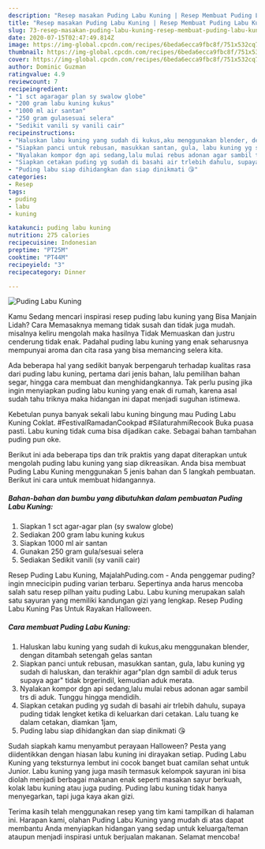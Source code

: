 ```yaml
---
description: "Resep masakan Puding Labu Kuning | Resep Membuat Puding Labu Kuning Yang Enak Dan Mudah"
title: "Resep masakan Puding Labu Kuning | Resep Membuat Puding Labu Kuning Yang Enak Dan Mudah"
slug: 73-resep-masakan-puding-labu-kuning-resep-membuat-puding-labu-kuning-yang-enak-dan-mudah
date: 2020-07-15T02:47:49.814Z
image: https://img-global.cpcdn.com/recipes/6beda6ecca9fbc8f/751x532cq70/puding-labu-kuning-foto-resep-utama.jpg
thumbnail: https://img-global.cpcdn.com/recipes/6beda6ecca9fbc8f/751x532cq70/puding-labu-kuning-foto-resep-utama.jpg
cover: https://img-global.cpcdn.com/recipes/6beda6ecca9fbc8f/751x532cq70/puding-labu-kuning-foto-resep-utama.jpg
author: Dominic Guzman
ratingvalue: 4.9
reviewcount: 7
recipeingredient:
- "1 sct agaragar plan sy swalow globe"
- "200 gram labu kuning kukus"
- "1000 ml air santan"
- "250 gram gulasesuai selera"
- "Sedikit vanili sy vanili cair"
recipeinstructions:
- "Haluskan labu kuning yang sudah di kukus,aku menggunakan blender, dengan ditambah setengah gelas santan"
- "Siapkan panci untuk rebusan, masukkan santan, gula, labu kuning yg sudah di haluskan, dan terakhir agar&#34;plan dgn sambil di aduk terus supaya agar&#34; tidak brgerindil, kemudian aduk merata."
- "Nyalakan kompor dgn api sedang,lalu mulai rebus adonan agar sambil trs di aduk. Tunggu hingga mendidih."
- "Siapkan cetakan puding yg sudah di basahi air trlebih dahulu, supaya puding tidak lengket ketika di keluarkan dari cetakan. Lalu tuang ke dalam cetakan, diamkan 1jam,"
- "Puding labu siap dihidangkan dan siap dinikmati 😘"
categories:
- Resep
tags:
- puding
- labu
- kuning

katakunci: puding labu kuning 
nutrition: 275 calories
recipecuisine: Indonesian
preptime: "PT25M"
cooktime: "PT44M"
recipeyield: "3"
recipecategory: Dinner

---
```



![Puding Labu Kuning](https://img-global.cpcdn.com/recipes/6beda6ecca9fbc8f/751x532cq70/puding-labu-kuning-foto-resep-utama.jpg)

Kamu Sedang mencari inspirasi resep puding labu kuning yang Bisa Manjain Lidah? Cara Memasaknya memang tidak susah dan tidak juga mudah. misalnya keliru mengolah maka hasilnya Tidak Memuaskan dan justru cenderung tidak enak. Padahal puding labu kuning yang enak seharusnya mempunyai aroma dan cita rasa yang bisa memancing selera kita.

Ada beberapa hal yang sedikit banyak berpengaruh terhadap kualitas rasa dari puding labu kuning, pertama dari jenis bahan, lalu pemilihan bahan segar, hingga cara membuat dan menghidangkannya. Tak perlu pusing jika ingin menyiapkan puding labu kuning yang enak di rumah, karena asal sudah tahu triknya maka hidangan ini dapat menjadi suguhan istimewa.

Kebetulan punya banyak sekali labu kuning bingung mau Puding Labu Kuning Coklat. #FestivalRamadanCookpad #SilaturahmiRecook Buka puasa pasti. Labu kuning tidak cuma bisa dijadikan cake. Sebagai bahan tambahan puding pun oke.


Berikut ini ada beberapa tips dan trik praktis yang dapat diterapkan untuk mengolah puding labu kuning yang siap dikreasikan. Anda bisa membuat Puding Labu Kuning menggunakan 5 jenis bahan dan 5 langkah pembuatan. Berikut ini cara untuk membuat hidangannya.

<!--inarticleads1-->

##### Bahan-bahan dan bumbu yang dibutuhkan dalam pembuatan Puding Labu Kuning:

1. Siapkan 1 sct agar-agar plan (sy swalow globe)
1. Sediakan 200 gram labu kuning kukus
1. Siapkan 1000 ml air santan
1. Gunakan 250 gram gula/sesuai selera
1. Sediakan Sedikit vanili (sy vanili cair)


Resep Puding Labu Kuning, MajalahPuding.com - Anda penggemar puding? ingin mnecicipin puding varian terbaru. Sepertinya anda harus mencoba salah satu resep pilhan yaitu puding Labu. Labu kuning merupakan salah satu sayuran yang memiliki kandungan gizi yang lengkap. Resep Puding Labu Kuning Pas Untuk Rayakan Halloween. 

<!--inarticleads2-->

##### Cara membuat Puding Labu Kuning:

1. Haluskan labu kuning yang sudah di kukus,aku menggunakan blender, dengan ditambah setengah gelas santan
1. Siapkan panci untuk rebusan, masukkan santan, gula, labu kuning yg sudah di haluskan, dan terakhir agar&#34;plan dgn sambil di aduk terus supaya agar&#34; tidak brgerindil, kemudian aduk merata.
1. Nyalakan kompor dgn api sedang,lalu mulai rebus adonan agar sambil trs di aduk. Tunggu hingga mendidih.
1. Siapkan cetakan puding yg sudah di basahi air trlebih dahulu, supaya puding tidak lengket ketika di keluarkan dari cetakan. Lalu tuang ke dalam cetakan, diamkan 1jam,
1. Puding labu siap dihidangkan dan siap dinikmati 😘


Sudah siapkah kamu menyambut perayaan Halloween? Pesta yang diidentikkan dengan hiasan labu kuning ini dirayakan setiap. Puding Labu Kuning yang teksturnya lembut ini cocok banget buat camilan sehat untuk Junior. Labu kuning yang juga masih termasuk kelompok sayuran ini bisa diolah menjadi berbagai makanan enak seperti masakan sayur berkuah, kolak labu kuning atau juga puding. Puding labu kuning tidak hanya menyegarkan, tapi juga kaya akan gizi. 

Terima kasih telah menggunakan resep yang tim kami tampilkan di halaman ini. Harapan kami, olahan Puding Labu Kuning yang mudah di atas dapat membantu Anda menyiapkan hidangan yang sedap untuk keluarga/teman ataupun menjadi inspirasi untuk berjualan makanan. Selamat mencoba!

